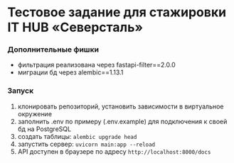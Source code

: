 # Тестовое задание для стажировки  IT HUB «Северсталь»
### Дополнительные фишки
- фильтрация реализована через fastapi-filter==2.0.0
- миграции бд через alembic==1.13.1
  
### Запуск
1. клонировать репозиторий, установить зависимости в виртуальное окружение
2. заполнить .env по примеру (.env.example) для подключения к своей бд на PostgreSQL
3. создать таблицы: `alembic upgrade head`
4. запустить сервер: `uvicorn main:app --reload`
5. API доступен в браузере по адресу `http://localhost:8000/docs`

